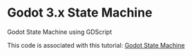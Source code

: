 # Godot 3.x State Machine
Godot State Machine using GDScript

This code is associated with this tutorial: [Godot State Machine](https://gdscript.com/godot-state-machine)
